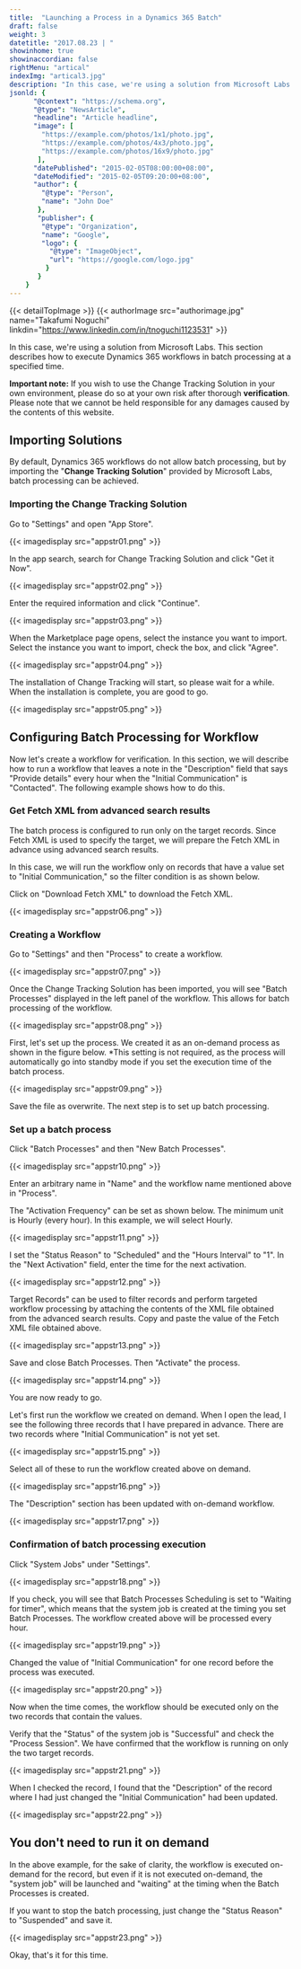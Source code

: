 ```yaml
---
title:  "Launching a Process in a Dynamics 365 Batch"
draft: false
weight: 3
datetitle: "2017.08.23 | "
showinhome: true
showinaccordian: false
rightMenu: "artical"
indexImg: "artical3.jpg"
description: "In this case, we're using a solution from Microsoft Labs."
jsonld: {
      "@context": "https://schema.org",
      "@type": "NewsArticle",
      "headline": "Article headline",
      "image": [
        "https://example.com/photos/1x1/photo.jpg",
        "https://example.com/photos/4x3/photo.jpg",
        "https://example.com/photos/16x9/photo.jpg"
       ],
      "datePublished": "2015-02-05T08:00:00+08:00",
      "dateModified": "2015-02-05T09:20:00+08:00",
      "author": {
        "@type": "Person",
        "name": "John Doe"
       },
       "publisher": {
        "@type": "Organization",
        "name": "Google",
        "logo": {
          "@type": "ImageObject",
          "url": "https://google.com/logo.jpg"
         }
       }
    }
---
```

{{< detailTopImage >}}
{{< authorImage src="authorimage.jpg" name="Takafumi Noguchi" linkdin="https://www.linkedin.com/in/tnoguchi1123531" >}}
<!-- Intro  -->
In this case, we're using a solution from Microsoft Labs.
This section describes how to execute Dynamics 365 workflows in batch processing at a specified time.

**Important note:** If you wish to use the Change Tracking Solution in your own environment, please do so at your own risk after thorough **verification**. Please note that we cannot be held responsible for any damages caused by the contents of this website.


## Importing Solutions
By default, Dynamics 365 workflows do not allow batch processing, but by importing the "**Change Tracking Solution**" provided by Microsoft Labs, batch processing can be achieved.

### Importing the Change Tracking Solution
Go to "Settings" and open "App Store".
<!-- Image= appstr01.png -->
{{< imagedisplay src="appstr01.png" >}}

In the app search, search for Change Tracking Solution and click "Get it Now".
<!-- Image= appstr02.png -->
{{< imagedisplay src="appstr02.png" >}}


Enter the required information and click "Continue".
<!-- Image= appstr03.png -->
{{< imagedisplay src="appstr03.png" >}}

When the Marketplace page opens, select the instance you want to import.
Select the instance you want to import, check the box, and click "Agree".
<!-- Image= appstr04.png -->
{{< imagedisplay src="appstr04.png" >}}

The installation of Change Tracking will start, so please wait for a while. When the installation is complete, you are good to go.
<!-- Image= appstr05.png -->
{{< imagedisplay src="appstr05.png" >}}

## Configuring Batch Processing for Workflow
Now let's create a workflow for verification. In this section, we will describe how to run a workflow that leaves a note in the "Description" field that says "Provide details" every hour when the "Initial Communication" is "Contacted". The following example shows how to do this.

### Get Fetch XML from advanced search results
The batch process is configured to run only on the target records. Since Fetch XML is used to specify the target, we will prepare the Fetch XML in advance using advanced search results.

In this case, we will run the workflow only on records that have a value set to "Initial Communication," so the filter condition is as shown below.

Click on "Download Fetch XML" to download the Fetch XML.
<!-- Image= appstr06.png -->
{{< imagedisplay src="appstr06.png" >}}

### Creating a Workflow
Go to "Settings" and then "Process" to create a workflow.
<!-- Image= appstr07.png -->
{{< imagedisplay src="appstr07.png" >}}

Once the Change Tracking Solution has been imported, you will see "Batch Processes" displayed in the left panel of the workflow. This allows for batch processing of the workflow.
<!-- Image= appstr08.png -->
{{< imagedisplay src="appstr08.png" >}}

First, let's set up the process. We created it as an on-demand process as shown in the figure below.
*This setting is not required, as the process will automatically go into standby mode if you set the execution time of the batch process.
<!-- Image= appstr09.png -->
{{< imagedisplay src="appstr09.png" >}}

Save the file as overwrite. The next step is to set up batch processing.

### Set up a batch process
Click "Batch Processes" and then "New Batch Processes".
<!-- Image= appstr10.png -->
{{< imagedisplay src="appstr10.png" >}}

Enter an arbitrary name in "Name" and the workflow name mentioned above in "Process".

The "Activation Frequency" can be set as shown below. The minimum unit is Hourly (every hour). In this example, we will select Hourly.
<!-- Image= appstr11.png -->
{{< imagedisplay src="appstr11.png" >}}

I set the "Status Reason" to "Scheduled" and the "Hours Interval" to "1".
In the "Next Activation" field, enter the time for the next activation.
<!-- Image= appstr12.png -->
{{< imagedisplay src="appstr12.png" >}}

Target Records" can be used to filter records and perform targeted workflow processing by attaching the contents of the XML file obtained from the advanced search results. Copy and paste the value of the Fetch XML file obtained above.
<!-- Image= appstr13.png -->
{{< imagedisplay src="appstr13.png" >}}

Save and close Batch Processes. Then "Activate" the process.
<!-- Image= appstr14.png -->
{{< imagedisplay src="appstr14.png" >}}

You are now ready to go.

Let's first run the workflow we created on demand. When I open the lead, I see the following three records that I have prepared in advance. There are two records where "Initial Communication" is not yet set.
<!-- Image= appstr15.png -->
{{< imagedisplay src="appstr15.png" >}}

Select all of these to run the workflow created above on demand.
<!-- Image= appstr16.png -->
{{< imagedisplay src="appstr16.png" >}}

The "Description" section has been updated with on-demand workflow.
<!-- Image= appstr17.png -->
{{< imagedisplay src="appstr17.png" >}}

### Confirmation of batch processing execution
Click "System Jobs" under "Settings".
<!-- Image= appstr18.png -->
{{< imagedisplay src="appstr18.png" >}}

If you check, you will see that Batch Processes Scheduling is set to "Waiting for timer", which means that the system job is created at the timing you set Batch Processes. The workflow created above will be processed every hour.
<!-- Image= appstr19.png -->
{{< imagedisplay src="appstr19.png" >}}

Changed the value of "Initial Communication" for one record before the process was executed.
<!-- Image= appstr20.png -->
{{< imagedisplay src="appstr20.png" >}}

Now when the time comes, the workflow should be executed only on the two records that contain the values.

Verify that the "Status" of the system job is "Successful" and check the "Process Session". We have confirmed that the workflow is running on only the two target records.
<!-- Image= appstr21.png -->
{{< imagedisplay src="appstr21.png" >}}

When I checked the record, I found that the "Description" of the record where I had just changed the "Initial Communication" had been updated.
<!-- Image= appstr22.png -->
{{< imagedisplay src="appstr22.png" >}}

## You don't need to run it on demand
In the above example, for the sake of clarity, the workflow is executed on-demand for the record, but even if it is not executed on-demand, the "system job" will be launched and "waiting" at the timing when the Batch Processes is created.

If you want to stop the batch processing, just change the "Status Reason" to "Suspended" and save it.
<!-- Image= appstr23.png -->
{{< imagedisplay src="appstr23.png" >}}

Okay, that's it for this time.    
&nbsp;